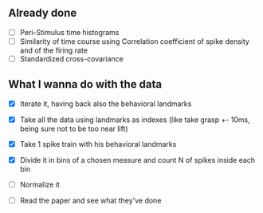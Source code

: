 ## Already done

- [ ] Peri-Stimulus time histograms
- [ ] Similarity of time course using Correlation coefficient of spike density and of the firing rate
- [ ] Standardized cross-covariance

## What I wanna do with the data

- [x] Iterate it, having back also the behavioral landmarks
- [x] Take all the data using landmarks as indexes (like take grasp +- 10ms, being sure not to be too near lift)
- [x] Take 1 spike train with his behavioral landmarks
- [x] Divide it in bins of a chosen measure and count N of spikes inside each bin

- [ ] Normalize it
- [ ] Read the paper and see what they've done
